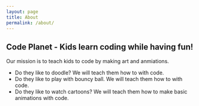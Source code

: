 ```yaml
---
layout: page
title: About 
permalink: /about/
---
```


## Code Planet - Kids learn coding while having fun!

Our mission is to teach kids to code by making art and anmiations. 

* Do they like to doodle? We will teach them how to with code. 
* Do they like to play with bouncy ball. We will teach them how to with code. 
* Do they like to watch cartoons? We will teach them how to make basic animations with code. 
